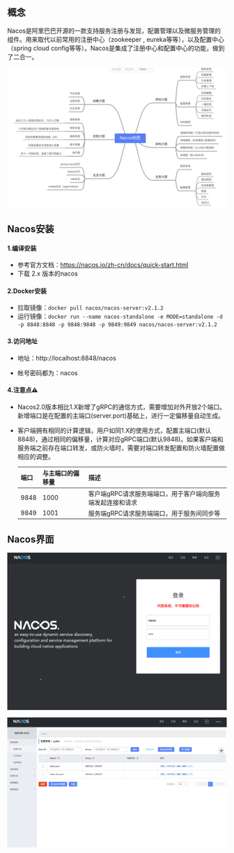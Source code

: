 ## 概念

Nacos是阿里巴巴开源的一款支持服务注册与发现，配置管理以及微服务管理的组件。用来取代以前常用的注册中心（zookeeper , eureka等等），以及配置中心（spring cloud config等等）。Nacos是集成了注册中心和配置中心的功能，做到了二合一。

![image-20210324191102352](../../images/image-20210324191102352.png)





## Nacos安装

#### 1.编译安装

* 参考官方文档：https://nacos.io/zh-cn/docs/quick-start.html
* 下载 2.x 版本的nacos

#### 2.Docker安装

* 拉取镜像：`docker pull nacos/nacos-server:v2.1.2`
* 运行镜像：`docker run --name nacos-standalone -e MODE=standalone -d -p 8848:8848 -p 9848:9848 -p 9849:9849 nacos/nacos-server:v2.1.2`

#### 3.访问地址

* 地址：http://localhost:8848/nacos

* 帐号密码都为：nacos

#### 4.注意点⚠️

- Nacos2.0版本相比1.X新增了gRPC的通信方式，需要增加对外开放2个端口。新增端口是在配置的主端口(server.port)基础上，进行一定偏移量自动生成。

- 客户端拥有相同的计算逻辑，用户如同1.X的使用方式，配置主端口(默认8848)，通过相同的偏移量，计算对应gRPC端口(默认9848)。如果客户端和服务端之前存在端口转发，或防火墙时，需要对端口转发配置和防火墙配置做相应的调整。

  | 端口 | 与主端口的偏移量 | 描述                                                       |
  | ---- | ---------------- | ---------------------------------------------------------- |
  | 9848 | 1000             | 客户端gRPC请求服务端端口，用于客户端向服务端发起连接和请求 |
  | 9849 | 1001             | 服务端gRPC请求服务端端口，用于服务间同步等                 |



## Nacos界面

![image-20210324183131105](../../images/image-20210324183131105.png)



![image-20210324183012433](../../images/image-20210324183012433.png)

